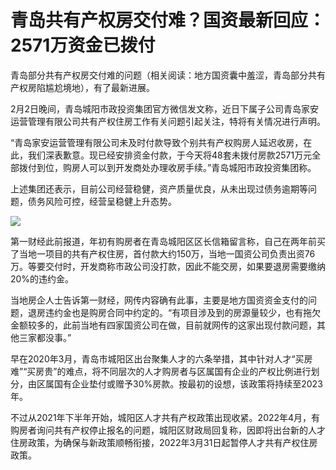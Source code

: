 # 青岛共有产权房交付难？国资最新回应：2571万资金已拨付

青岛部分共有产权房交付难的问题（相关阅读：地方国资囊中羞涩，青岛部分共有产权房陷尴尬境地），有了最新进展。

2月2日晚间，青岛城阳市政投资集团官方微信发文称，近日下属子公司青岛家安运营管理有限公司共有产权住房工作有关问题引起关注，特将有关情况进行声明。

“青岛家安运营管理有限公司未及时付款导致个别共有产权购房人延迟收房，在此，我们深表歉意。现已经安排资金付款，于今天将48套未拨付房款2571万元全部拨付到位，购房人可以到开发商处办理收房手续。”青岛城阳市政投资集团称。

上述集团还表示，目前公司经营稳健，资产质量优良，从未出现过债务逾期等问题，债务风险可控，经营呈稳健上升态势。

![](https://inews.gtimg.com/newsapp_bt/0/15640558750/1000)

第一财经此前报道，年初有购房者在青岛城阳区区长信箱留言称，自己在两年前买了当地一项目的共有产权住房，首付款大约150万，当地一国资公司负责出资76万。等要交付时，开发商称市政公司没打款，因此不能交房，如果要退房需要缴纳20%的违约金。

当地房企人士告诉第一财经，网传内容确有此事，主要是地方国资资金支付的问题，退房违约金也是购房合同中约定的。“有项目涉及到的房源量较少，也有拖欠金额较多的，此前当地有四家国资公司在做，目前就网传的这家出现付款问题，其他三家都没事。”

早在2020年3月，青岛市城阳区出台聚集人才的六条举措，其中针对人才“买房难”“买房贵”的难点，将不同层次的人才购房者与区属国有企业的产权比例进行划分，由区属国有企业垫付或赠予30%房款。按最初的设想，该政策将持续至2023年。

不过从2021年下半年开始，城阳区人才共有产权政策出现收紧。2022年4月，有购房者询问共有产权停止报名的问题，城阳区财政局回复称，因即将出台新的人才住房政策，为确保与新政策顺畅衔接，2022年3月31日起暂停人才共有产权住房政策。

